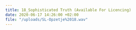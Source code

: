 ```yaml
---
title: 18_Sophisticated Truth (Available For Licencing)
date: 2020-06-17 14:26:00 +02:00
file: "/uploads/SL-Opzetje%2018.wav"
---
```


